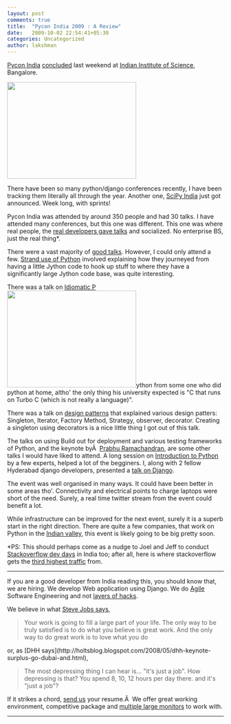 ```yaml
---
layout: post
comments: true
title:  "Pycon India 2009 : A Review"
date:   2009-10-02 22:54:41+05:30
categories: Uncategorized
author: lakshman
---
```

[Pycon India](http://in.pycon.org/2009/displayschedule/) [concluded](http://pycon.blogspot.com/2009/09/pycon-india-receives-fantastic-response.html) last weekend at [Indian Institute of Science](http://en.wikipedia.org/wiki/Indian_Institute_of_Science), Bangalore.

<img class="alignright" title="Keynote" src="http://farm4.static.flickr.com/3476/3957867912_c9c8263868_d.jpg" alt="" width="300" height="225" />

There have been so many python/django conferences recently, I have been tracking them literally all through the year. Another one, [SciPy India](http://scipy.in/) just got announced. Week long, with sprints!

Pycon India was attended by around 350 people and had 30 talks. I have attended many conferences, but this one was different. This one was where real people, the [real developers gave talks](http://www.joelonsoftware.com/items/2009/05/12.html) and socialized. No enterprise BS, just the real thing*.

There were a vast majority of [good talks](http://in.pycon.org/2009/displayschedule/). However, I could only attend a few. [Strand use of Python](http://in.pycon.org/2009/talkfull/43/) involved explaining how they journeyed from having a little Jython code to hook up stuff to where they have a significantly large Jython code base, was quite interesting.

There was a talk on [Idiomatic P<a href="http://farm3.static.flickr.com/2424/3958951548_ff296cab46_d.jpg"><img class="alignleft" title="Feedback" src="http://farm3.static.flickr.com/2424/3958951548_ff296cab46_d.jpg" alt="" width="300" height="225" /></a>ython](http://in.pycon.org/2009/talkfull/32/) from some one who did python at home, altho' the only thing his university expected is "C that runs on Turbo C (which is not really a language)".

There was a talk on [design patterns](http://in.pycon.org/2009/talkfull/30/) that explained various design patters: Singleton, Iterator, Factory Method, Strategy, observer, decorator. Creating a singleton using decorators is a nice little thing I got out of this talk.

The talks on using Build out for deployment and various testing frameworks of Python, and the keynote byÂ  [Prabhu Ramachandran](http://in.pycon.org/2009/delegatefull/301/), are some other talks I would have liked to attend. A long session on [Introduction to Python](http://in.pycon.org/2009/talkfull/15/) by a few experts, helped a lot of the begginers. I, along with 2 fellow Hyderabad django developers, presented a [talk on Django](http://in.pycon.org/2009/talkfull/60/).

The event was well organised in many ways. It could have been better in some areas tho'. Connectivity and electrical points to charge laptops were short of the need. Surely, a real time twitter stream from the event could benefit a lot.

While infrastructure can be improved for the next event, surely it is a superb start in the right direction. There are quite a few companies, that work on Python in the [Indian valley](http://en.wikipedia.org/wiki/Silicon_Valley_of_India), this event is likely going to be big pretty soon.

*PS: This should perhaps come as a nudge to Joel and Jeff to conduct [Stackoverflow dev days](http://www.joelonsoftware.com/items/2009/05/12.html) in India too; after all, here is where stackoverflow gets the [third highest traffic](http://blog.stackoverflow.com/2009/01/where-in-the-world-do-stack-overflow-users-come-from) from.

--------------------------------

If you are a good developer from India reading this, you should know that, we are hiring. We develop Web application using Django. We do [Agile](http://agilemanifesto.org/) Software Engineering and not [layers of hacks](http://www.reddit.com/r/programming/comments/9mw5n/ask_who_else_feels_their_code_is_hacks_upon/).

We believe in what [Steve Jobs says](http://news.stanford.edu/news/2005/june15/jobs-061505.html),
<blockquote>Your work is going to fill a large part of your life. The only way to be truly satisfied is to do what you believe is great work. And the only way to do great work is to love what you do</blockquote>
or, as [DHH says](http://holtsblog.blogspot.com/2008/05/dhh-keynote-surplus-go-dubai-and.html),
<blockquote>The most depressing thing I can hear is... "it's just a job". How depressing is that? You spend 8, 10, 12 hours per day there. and it's "just a job"?</blockquote>

If it strikes a chord, [send us](mailto:resumes@uswaretech.com) your resume.Â  We offer great working environment, competitive package and [multiple large monitors](http://www.codinghorror.com/blog/archives/000740.html) to work with.

-----------------------------------

